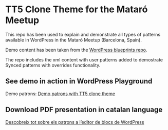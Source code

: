 # TT5 Clone Theme for the Mataró Meetup

This repo has been used to explain and demonstrate all types of patterns available in WordPress in the Mataró Meetup (Barcelona, Spain).

Demo content has been taken from the [WordPress blueprints repo](https://github.com/WordPress/blueprints/tree/trunk/blueprints/tt5-demo).

The repo includes the xml content with user patterns added to demostrate Synced patterns with overrides functionality.


## See demo in action in WordPress Playground

Demo patrons: [Demo patrons with TT5 clone theme](https://playground.wordpress.net/?blueprint-url=https://raw.githubusercontent.com/dballari/tt5clone-meetup-mataro/main/blueprints/tt5clone-demo/blueprint.json)

## Download PDF presentation in catalan language

[Descobreix tot sobre els patrons a l’editor de blocs de WordPress](https://raw.githubusercontent.com/dballari/tt5clone-meetup-mataro/main/meetup-mataro-24-1-2025-patrons.pdf)



